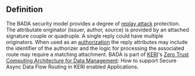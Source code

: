 ## Definition

The BADA security model provides a degree of [replay attack](replay-attack.md) protection. The attributate originator (issuer, author, source) is provided by an attached signature couple or quadruple. A single reply could have multiple originators. When used as an [authorization](authorization) the reply attributes may include the identifier of the authorizer and the logic for processing the associated route may require a matching attachment.
BADA is part of [KERI](KERI.md)'s [Zero Trust Computing Architecture for Data Management](https://hackmd.io/Qsrfj7Y-TIGl5ESvrxWGxw): How to support Secure Async Data Flow Routing in KERI enabled Applications.